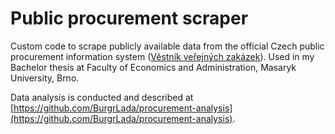 # Public procurement scraper

Custom code to scrape publicly available data from the official Czech public procurement information system ([Věstník veřejných zakázek](https://vvz.nipez.cz/)). Used in my Bachelor thesis at Faculty of Economics and Administration, Masaryk University, Brno.

Data analysis is conducted and described at [https://github.com/BurgrLada/procurement-analysis](https://github.com/BurgrLada/procurement-analysis). 
